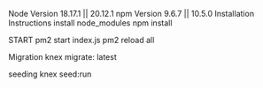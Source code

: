 Node Version
18.17.1   || 20.12.1
npm Version
9.6.7     || 10.5.0
Installation Instructions
install node_modules
npm install

START
pm2 start index.js
pm2 reload all

Migration
knex migrate: latest

seeding
knex seed:run
